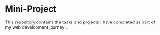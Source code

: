 # Mini-Project
This repository contains the tasks and projects I have completed as part of my web development journey . 
